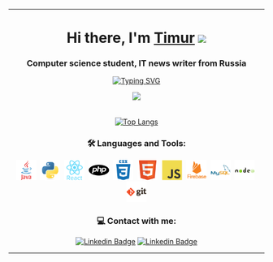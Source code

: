***
<h1 align="center">Hi there, I'm <a href="https://vk.com/timuuuu" target="_blank">Timur</a>
<img src="https://github.com/blackcater/blackcater/raw/main/images/Hi.gif" height="32"/></h1>
<h3 align="center">Computer science student, IT news writer from Russia</h3>

<div align="center">
  
[![Typing SVG](https://readme-typing-svg.herokuapp.com?color=%2336BCF7&lines=Computer+science+student,+IT+news+writer+from+Russia)](https://git.io/typing-svg)
  
  
  </div>

<div id="header" align="center">
  <img src="https://media3.giphy.com/media/qgQUggAC3Pfv687qPC/giphy.gif?cid=ecf05e47ernpx328atcos08fgdysyckqizc8jq0lv5f3gdll&rid=giphy.gif&ct=g" width="30%" cursor="defolt"/>
</div>

<br>



<div align="center">
  
[![Top Langs](https://github-readme-stats.vercel.app/api/top-langs/?username=timurgayazov)](https://github.com/anuraghazra/github-readme-stats)
  
</div>
<h3 align="center">🛠️ Languages and Tools:</h3>

<div align="center">
  <img src="https://github.com/devicons/devicon/blob/master/icons/java/java-original-wordmark.svg" title="Java" alt="Java" width="40" height="40"/>&nbsp;
  <img src="https://github.com/devicons/devicon/blob/master/icons/python/python-original.svg" title="Python" alt="Python" width="40" height="40"/>&nbsp;
  <img src="https://github.com/devicons/devicon/blob/master/icons/react/react-original-wordmark.svg" title="React" alt="React" width="40" height="40"/>&nbsp;
   <img src="https://github.com/devicons/devicon/blob/master/icons/php/php-plain.svg" title="Php" alt="Php" width="40" height="40"/>&nbsp;
  <img src="https://github.com/devicons/devicon/blob/master/icons/css3/css3-plain-wordmark.svg"  title="CSS3" alt="CSS" width="40" height="40"/>&nbsp;
  <img src="https://github.com/devicons/devicon/blob/master/icons/html5/html5-original.svg" title="HTML5" alt="HTML" width="40" height="40"/>&nbsp;
  <img src="https://github.com/devicons/devicon/blob/master/icons/javascript/javascript-original.svg" title="JavaScript" alt="JavaScript" width="40" height="40"/>&nbsp;
  <img src="https://github.com/devicons/devicon/blob/master/icons/firebase/firebase-plain-wordmark.svg" title="Firebase" alt="Firebase" width="40" height="40"/>&nbsp;
  <img src="https://github.com/devicons/devicon/blob/master/icons/mysql/mysql-original-wordmark.svg" title="MySQL"  alt="MySQL" width="40" height="40"/>&nbsp;
  <img src="https://github.com/devicons/devicon/blob/master/icons/nodejs/nodejs-original-wordmark.svg" title="NodeJS" alt="NodeJS" width="40" height="40"/>&nbsp;
  <img src="https://github.com/devicons/devicon/blob/master/icons/git/git-original-wordmark.svg" title="Git" **alt="Git" width="40" height="40"/>
</div>


<div id="badges" align="center">
  
  <h3 align="center">💻 Contact with me:</h3>
  
  [![Linkedin Badge](https://img.shields.io/badge/Vk-blue?style=for-the-badge&logo=vk&logoColor=white)](https://vk.com/timuuuu)
  [![Linkedin Badge](https://img.shields.io/badge/Telegram-blue?style=for-the-badge&logo=telegram&logoColor=white)](https://t.me/timuuuuuuuuuu)
  
</div>

  
***
